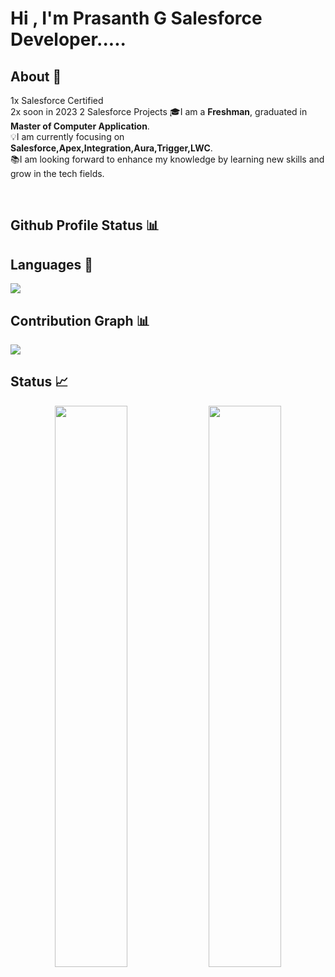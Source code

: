 # Hi , I'm Prasanth G  Salesforce Developer.....
## About 👋 
1x Salesforce Certified <br/> 
2x soon in 2023
2 Salesforce Projects
🎓I am a **Freshman**, graduated  in **Master of Computer Application**. <br>
💡I am currently focusing on **Salesforce,Apex,Integration,Aura,Trigger,LWC**. <br>
📚I am looking forward to enhance my knowledge by learning new skills and grow in the tech fields.

<!--[![Twitter Badge](https://img.shields.io/badge/Twitter-blue?style=flat&labelColor=1ca0f1&logo=twitter&logoColor=white&link=https://twitter.com/shawsamadrita)](https://twitter.com/prasanthg24)
[![Linkedin Badge](https://img.shields.io/badge/LinkedIn-darkblue?style=flat&labelColor=0e76a8&logo=linkedin&logoColor=white&link=https://www.linkedin.com/in/prasanth-gopinathan/)](https://www.linkedin.com/in/prasanth-gopinathan/)-->

<!--<h1>I will show you who is the master of the Game...</h2>-->


<br/>
<h2>Github Profile Status 📊</h2>


## Languages 📝
<img
src="https://github-readme-stats.vercel.app/api/top-langs/?username=prasanthg24&layout=compact&theme=Nordfox"
/>
## Contribution Graph 📊
<img
src="https://activity-graph.herokuapp.com/graph?username=prasanthg24&theme=chartreuse-light"
/>
## Status 📈
<p align="center">
<img width="48%" src="https://github-readme-stats.vercel.app/api?username=prasanthg24&show_icons=true&theme=tokyonight" />     
<img width="48%" src="https://github-readme-streak-stats.herokuapp.com/?user=prasanthg24&show_icons=true&theme=tokyonight" />
<p/>
<!--
## Github Trophies <h2>

<img src="https://github-profile-trophy.vercel.app/?username=prasanthg24&theme=onelight&no-frame=true&no-bg=true&theme=Nordfox">

![snake animation](https://github.com/prasanthg24/prasanthg24/blob/output/github-contribution-grid-snake.svg)


!<div align="center">
!  <img width="15%" src="https://visitor-badge.glitch.me/prasanthg24" />
!</div>
-->
[snake animation]
(https://github.com/prasanthg24/prasanthg24/blob/output/github-contribution-grid-snake.svg)



I will show you who's the master of the game!!!!!!!!!!!!
